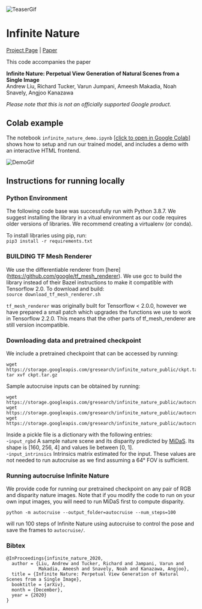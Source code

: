 ![TeaserGif](https://infinite-nature.github.io/teaser.gif)

# Infinite Nature
[Project Page](https://infinite-nature.github.io/) |
[Paper](https://arxiv.org/abs/2012.09855)

This code accompanies the paper

**Infinite Nature: Perpetual View Generation of Natural Scenes from a Single Image** \
Andrew Liu, Richard Tucker, Varun Jumpani, Ameesh Makadia,
Noah Snavely, Angjoo Kanazawa

*Please note that this is not an officially supported Google product.*


## Colab example
The notebook `infinite_nature_demo.ipynb`
[[click to open in Google Colab](https://colab.research.google.com/github/google-research/google-research/blob/master/infinite_nature/infinite_nature_demo.ipynb)]
shows how to setup and run our trained model, and includes a demo
with an interactive HTML frontend.

![DemoGif](https://infinite-nature.github.io/demo_4x.gif)

## Instructions for running locally
### Python Environment

The following code base was successfully run with Python 3.8.7. We suggest
installing the library in a vitual environment as our code requires older
versions of libraries. We recommend creating a virtualenv (or conda).

To install libraries using pip, run: \
`pip3 install -r requirements.txt`

### BUILDING TF Mesh Renderer

We use the differentiable renderer from [here]
(https://github.com/google/tf_mesh_renderer). We use gcc to build
the library instead of their Bazel instructions to make it compatible with
Tensorflow 2.0. To download and build:\
`source download_tf_mesh_renderer.sh`

`tf_mesh_renderer` was originally built for Tensorflow \< 2.0.0, however we have
prepared a small patch which upgrades the functions we use to work in
Tensorflow 2.2.0. This means that the other parts of tf_mesh_renderer are still
version incompatible.

### Downloading data and pretrained checkpoint
We include a pretrained checkpoint that can be accessed by running:

```
wget https://storage.googleapis.com/gresearch/infinite_nature_public/ckpt.tar.gz
tar xvf ckpt.tar.gz
```

Sample autocruise inputs can be obtained by running:

```
wget https://storage.googleapis.com/gresearch/infinite_nature_public/autocruise_input1.pkl
wget https://storage.googleapis.com/gresearch/infinite_nature_public/autocruise_input2.pkl
wget https://storage.googleapis.com/gresearch/infinite_nature_public/autocruise_input3.pkl
```

Inside a pickle file is a dictionary with the following entries:\
-`input_rgbd` A sample nature scene and its disparity predicted by
[MiDaS](https://github.com/intel-isl/MiDaS). Its shape is [160, 256, 4] and
values lie between [0, 1].\
-`input_intrinsics` Intrinsics matrix estimated for the input. These values are
not needed to run autocruise as we find assuming a 64&deg;  FOV is sufficient.

### Running autocruise Infinite Nature
We provide code for running our pretrained checkpoint on any pair of
RGB and disparity nature images. Note that if you modify the code to run on your own input images, you will need to run MiDaS first to compute disparity.

`python -m autocruise --output_folder=autocruise --num_steps=100`

will run 100 steps of Infinite Nature using autocruise to control the pose and save the frames to `autocruise/`.

### Bibtex
```
@InProceedings{infinite_nature_2020,
  author = {Liu, Andrew and Tucker, Richard and Jampani, Varun and
            Makadia, Ameesh and Snavely, Noah and Kanazawa, Angjoo},
  title = {Infinite Nature: Perpetual View Generation of Natural Scenes from a Single Image},
  booktitle = {arXiv},
  month = {December},
  year = {2020}
}
```

